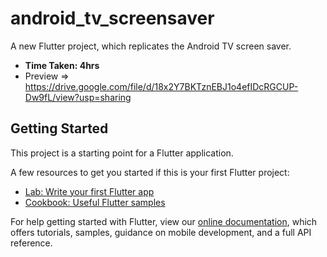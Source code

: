 # android_tv_screensaver

A new Flutter project, which replicates the Android TV screen saver.
 - **Time Taken: 4hrs**
 - Preview => https://drive.google.com/file/d/18x2Y7BKTznEBJ1o4efIDcRGCUP-Dw9fL/view?usp=sharing

## Getting Started

This project is a starting point for a Flutter application.

A few resources to get you started if this is your first Flutter project:

- [Lab: Write your first Flutter app](https://flutter.dev/docs/get-started/codelab)
- [Cookbook: Useful Flutter samples](https://flutter.dev/docs/cookbook)

For help getting started with Flutter, view our
[online documentation](https://flutter.dev/docs), which offers tutorials,
samples, guidance on mobile development, and a full API reference.
